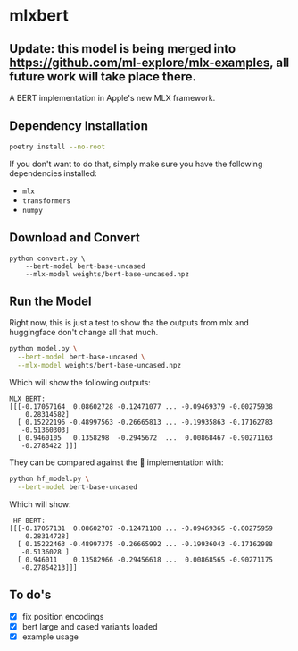 # mlxbert

## Update: this model is being merged into https://github.com/ml-explore/mlx-examples, all future work will take place there.

A BERT implementation in Apple's new MLX framework.

## Dependency Installation

```sh
poetry install --no-root
```

If you don't want to do that, simply make sure you have the following dependencies installed:

- `mlx`
- `transformers`
- `numpy`

## Download and Convert

```
python convert.py \
    --bert-model bert-base-uncased
    --mlx-model weights/bert-base-uncased.npz
```

## Run the Model

Right now, this is just a test to show tha the outputs from mlx and huggingface don't change all that much.

```sh
python model.py \
  --bert-model bert-base-uncased \
  --mlx-model weights/bert-base-uncased.npz
```

Which will show the following outputs:
```
MLX BERT:
[[[-0.17057164  0.08602728 -0.12471077 ... -0.09469379 -0.00275938
    0.28314582]
  [ 0.15222196 -0.48997563 -0.26665813 ... -0.19935863 -0.17162783
   -0.51360303]
  [ 0.9460105   0.1358298  -0.2945672  ...  0.00868467 -0.90271163
   -0.2785422 ]]]
```

They can be compared against the 🤗 implementation with:

```sh
python hf_model.py \
  --bert-model bert-base-uncased
```

Which will show:
```
 HF BERT:
[[[-0.17057131  0.08602707 -0.12471108 ... -0.09469365 -0.00275959
    0.28314728]
  [ 0.15222463 -0.48997375 -0.26665992 ... -0.19936043 -0.17162988
   -0.5136028 ]
  [ 0.946011    0.13582966 -0.29456618 ...  0.00868565 -0.90271175
   -0.27854213]]]
```

## To do's

- [x] fix position encodings
- [x] bert large and cased variants loaded
- [x] example usage